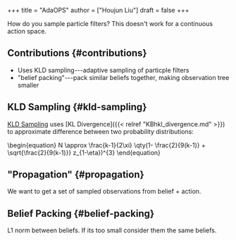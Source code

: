 +++
title = "AdaOPS"
author = ["Houjun Liu"]
draft = false
+++

How do you sample particle filters? This doesn't work for a continuous action space.


## Contributions {#contributions}

-   Uses KLD sampling---adaptive sampling of particple filters
-   "belief packing"---pack similar beliefs together, making observation tree smaller


## KLD Sampling {#kld-sampling}

[KLD Sampling](#kld-sampling) uses [KL Divergence]({{< relref "KBhkl_divergence.md" >}}) to approximate difference between two probability distributions:

\begin{equation}
N \approx \frac{k-1}{2\xi} \qty(1- \frac{2}{9(k-1)} + \sqrt{\frac{2}{9(k-1)}} z\_{1-\eta})^{3}
\end{equation}


## "Propagation" {#propagation}

We want to get a set of sampled observations from belief + action.


## Belief Packing {#belief-packing}

L1 norm between beliefs. If its too small consider them the same beliefs.
